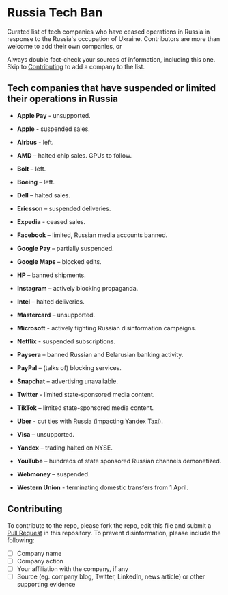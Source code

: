 # Russia Tech Ban

Curated list of tech companies who have ceased operations in Russia in response to the Russia's occupation of Ukraine. Contributors are more than welcome to add their own companies, or 

Always double fact-check your sources of information, including this one. Skip to [Contributing](#contributing) to add a company to the list.

## Tech companies that have suspended or limited their operations in Russia

- **Apple Pay** - unsupported.

- **Apple** - suspended sales.

- **Airbus** - left.

- **AMD** – halted chip sales. GPUs to follow.

- **Bolt** – left.

- **Boeing** – left.

- **Dell** – halted sales.

- **Ericsson** – suspended deliveries.

- **Expedia** - ceased sales.

- **Facebook** – limited, Russian media accounts banned.

- **Google Pay** – partially suspended.

- **Google Maps** – blocked edits.

- **HP** – banned shipments.

- **Instagram** – actively blocking propaganda.

- **Intel** – halted deliveries.

- **Mastercard** – unsupported.

- **Microsoft** - actively fighting Russian disinformation campaigns.

- **Netflix** - suspended subscriptions.

- **Paysera** – banned Russian and Belarusian banking activity.

- **PayPal** – (talks of) blocking services.

- **Snapchat** – advertising unavailable.

- **Twitter** - limited state-sponsored media content.

- **TikTok** – limited state-sponsored media content.

- **Uber** - cut ties with Russia (impacting Yandex Taxi).

- **Visa** – unsupported.

- **Yandex** – trading halted on NYSE.

- **YouTube** – hundreds of state sponsored Russian channels demonetized.

- **Webmoney** – suspended.

- **Western Union** - terminating domestic transfers from 1 April.


## Contributing

To contribute to the repo, please fork the repo, edit this file and submit a [Pull Request](https://github.com/elenalape/russia-tech-ban/pulls) in this repository. To prevent disinformation, please include the following:

- [ ] Company name
- [ ] Company action
- [ ] Your affiliation with the company, if any
- [ ] Source (eg. company blog, Twitter, LinkedIn, news article) or other supporting evidence
